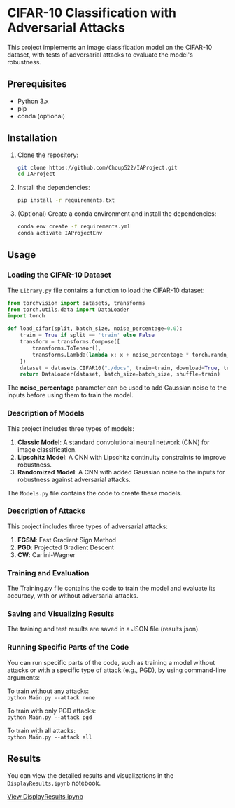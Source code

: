 # CIFAR-10 Classification with Adversarial Attacks

This project implements an image classification model on the CIFAR-10 dataset, with tests of adversarial attacks to evaluate the model's robustness.

## Prerequisites

- Python 3.x
- pip
- conda (optional)

## Installation

1. Clone the repository:

    ```sh
    git clone https://github.com/Choup522/IAProject.git
    cd IAProject
    ```

2. Install the dependencies:

    ```sh
    pip install -r requirements.txt
    ```

3. (Optional) Create a conda environment and install the dependencies:

    ```sh
   conda env create -f requirements.yml
   conda activate IAProjectEnv
    ```

## Usage

### Loading the CIFAR-10 Dataset

The `Library.py` file contains a function to load the CIFAR-10 dataset:

```python
from torchvision import datasets, transforms
from torch.utils.data import DataLoader
import torch

def load_cifar(split, batch_size, noise_percentage=0.0):
    train = True if split == 'train' else False
    transform = transforms.Compose([
        transforms.ToTensor(),
        transforms.Lambda(lambda x: x + noise_percentage * torch.randn_like(x))
    ])
    dataset = datasets.CIFAR10("./docs", train=train, download=True, transform=transform)
    return DataLoader(dataset, batch_size=batch_size, shuffle=train)
```

The **noise_percentage** parameter can be used to add Gaussian noise to the inputs before using them to train the model.

### Description of Models

This project includes three types of models:

1. **Classic Model**: A standard convolutional neural network (CNN) for image classification.
2. **Lipschitz Model**: A CNN with Lipschitz continuity constraints to improve robustness.
3. **Randomized Model**: A CNN with added Gaussian noise to the inputs for robustness against adversarial attacks.

The `Models.py` file contains the code to create these models.

### Description of Attacks

This project includes three types of adversarial attacks:

1. **FGSM**: Fast Gradient Sign Method
2. **PGD**: Projected Gradient Descent
3. **CW**: Carlini-Wagner

### Training and Evaluation

The Training.py file contains the code to train the model and evaluate its accuracy, with or without adversarial attacks.

### Saving and Visualizing Results

The training and test results are saved in a JSON file (results.json).

### Running Specific Parts of the Code

You can run specific parts of the code, such as training a model without attacks or with a specific type of attack (e.g., PGD), by using command-line arguments:  

To train without any attacks:  
```python Main.py --attack none```

To train with only PGD attacks:  
```python Main.py --attack pgd```

To train with all attacks:  
```python Main.py --attack all```

## Results

You can view the detailed results and visualizations in the `DisplayResults.ipynb` notebook.

[View DisplayResults.ipynb](DisplayResults.ipynb)


